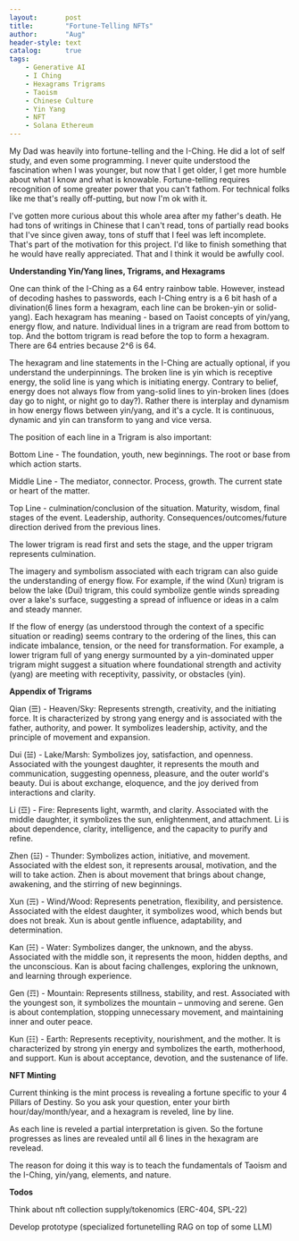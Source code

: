 ```yaml
---
layout:       post
title:        "Fortune-Telling NFTs"
author:       "Aug"
header-style: text
catalog:      true
tags:
    - Generative AI
    - I Ching
    - Hexagrams Trigrams
    - Taoism
    - Chinese Culture
    - Yin Yang
    - NFT
    - Solana Ethereum
---
```


My Dad was heavily into fortune-telling and the I-Ching.  He did a lot of self study, and even some programming.  I never
quite understood the fascination when I was younger, but now
that I get older, I get more humble about what I know and what is knowable.  Fortune-telling requires recognition of some greater power that you can't fathom.  For technical folks like me that's really off-putting, but now I'm ok with it.

I've gotten more curious about this whole area after my father's death.  He had tons of writings in Chinese that I can't read, tons of partially read books that I've since given away, tons of stuff that I feel was left incomplete.  That's part of the motivation for this project.  I'd like to finish something that he would have really appreciated.  That and I think it would be awfully cool.

**Understanding Yin/Yang lines, Trigrams, and Hexagrams**

One can think of the I-Ching as a 64 entry rainbow table.  However, instead of decoding hashes to passwords, each I-Ching entry is a 6 bit hash of a divination(6 lines form a hexagram, each line can be broken-yin or solid-yang).  Each hexagram has meaning - based on Taoist concepts of yin/yang, energy flow, and nature.  Individual lines in a trigram are read from bottom to top.  And the bottom trigram is read before the top to form a hexagram.  There are 64 entries because 2^6 is 64.

The hexagram and line statements in the I-Ching are actually optional, if you understand the underpinnings.  The broken line is yin which is receptive energy, the solid line is yang which is initiating energy.  Contrary to belief, energy does not always flow from yang-solid lines to yin-broken lines (does day go to night, or night go to day?).  Rather there is interplay and dynamism in how energy flows between yin/yang, and it's a cycle.  It is continuous, dynamic and yin can transform to yang and vice versa.

The position of each line in a Trigram is also important:

Bottom Line - The foundation, youth, new beginnings.  The root or base from which action starts.

Middle Line - The mediator, connector.  Process, growth.  The current state or heart of the matter.

Top Line - culmination/conclusion of the situation.  Maturity, wisdom, final stages of the event.  Leadership, authority.  Consequences/outcomes/future direction derived
from the previous lines.

The lower trigram is read first and sets the stage, and the upper trigram represents culmination.

The imagery and symbolism associated with each trigram can also guide the understanding of energy flow. For example, if the wind (Xun) trigram is below the lake (Dui) trigram, this could symbolize gentle winds spreading over a lake's surface, suggesting a spread of influence or ideas in a calm and steady manner.

If the flow of energy (as understood through the context of a specific situation or reading) seems contrary to the ordering of the lines, this can indicate imbalance, tension, or the need for transformation. For example, a lower trigram full of yang energy surmounted by a yin-dominated upper trigram might suggest a situation where foundational strength and activity (yang) are meeting with receptivity, passivity, or obstacles (yin).

**Appendix of Trigrams**

Qian (☰) - Heaven/Sky: Represents strength, creativity, and the initiating force. It is characterized by strong yang energy and is associated with the father, authority, and power. It symbolizes leadership, activity, and the principle of movement and expansion.

Dui (☱) - Lake/Marsh: Symbolizes joy, satisfaction, and openness. Associated with the youngest daughter, it represents the mouth and communication, suggesting openness, pleasure, and the outer world's beauty. Dui is about exchange, eloquence, and the joy derived from interactions and clarity.

Li (☲) - Fire: Represents light, warmth, and clarity. Associated with the middle daughter, it symbolizes the sun, enlightenment, and attachment. Li is about dependence, clarity, intelligence, and the capacity to purify and refine.

Zhen (☳) - Thunder: Symbolizes action, initiative, and movement. Associated with the eldest son, it represents arousal, motivation, and the will to take action. Zhen is about movement that brings about change, awakening, and the stirring of new beginnings.

Xun (☴) - Wind/Wood: Represents penetration, flexibility, and persistence. Associated with the eldest daughter, it symbolizes wood, which bends but does not break. Xun is about gentle influence, adaptability, and determination.

Kan (☵) - Water: Symbolizes danger, the unknown, and the abyss. Associated with the middle son, it represents the moon, hidden depths, and the unconscious. Kan is about facing challenges, exploring the unknown, and learning through experience.

Gen (☶) - Mountain: Represents stillness, stability, and rest. Associated with the youngest son, it symbolizes the mountain – unmoving and serene. Gen is about contemplation, stopping unnecessary movement, and maintaining inner and outer peace.

Kun (☷) - Earth: Represents receptivity, nourishment, and the mother. It is characterized by strong yin energy and symbolizes the earth, motherhood, and support. Kun is about acceptance, devotion, and the sustenance of life.

**NFT Minting**

Current thinking is the mint process is revealing a fortune specific to your 4 Pillars of Destiny.  So you ask your question, enter your birth hour/day/month/year, and a hexagram is reveled, line by line.

As each line is reveled a partial interpretation is given.  So the fortune progresses as lines are revealed until all 6 lines in the hexagram are revelead.

The reason for doing it this way is to teach the fundamentals of Taoism and the I-Ching, yin/yang, elements, and nature.


**Todos** 

Think about nft collection supply/tokenomics (ERC-404, SPL-22)

Develop prototype (specialized fortunetelling RAG on top of some LLM)


